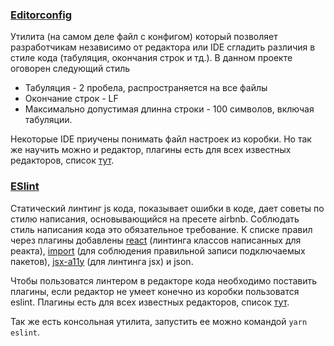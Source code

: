 ### [Editorconfig](http://editorconfig.org/)

Утилита (на самом деле файл с конфигом) который позволяет разработчикам независимо от редактора или IDE сгладить различия в стиле кода (табуляция, окончания строк и тд.). В данном проекте оговорен следующий стиль

* Табуляция - 2 пробела, распространяется на все файлы
* Окончание строк - LF
* Максимально допустимая длинна строки - 100 символов, включая табуляции.

Некоторые IDE приучены понимать файл настроек из коробки. Но так же научить можно и редактор, плагины есть для всех известных редакторов, список [тут](http://editorconfig.org/#download).


### [ESlint](http://eslint.org/)

Статический линтинг js кода, показывает ошибки в коде, дает советы по стилю написания, основывающийся на   пресете airbnb. Соблюдать стиль написания кода это обязательное требование. К списке правил через плагины добавлены [react](https://github.com/yannickcr/eslint-plugin-react) (линтинга классов написанных для реакта), [import](https://github.com/benmosher/eslint-plugin-import) (для соблюдения правильной записи подключаемых пакетов), [jsx-a11y](https://github.com/evcohen/eslint-plugin-jsx-a11y) (для линтинга jsx) и json.

Чтобы пользоватся линтером в редакторе кода необходимо поставить плагины, если редактор не умеет конечно из коробки пользоватся eslint. Плагины есть для всех известных редакторов, список [тут](http://eslint.org/docs/user-guide/integrations#editors).

Так же есть консольная утилита, запустить ее можно командой `yarn eslint`.
